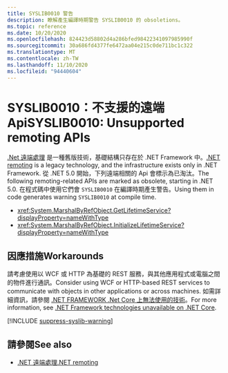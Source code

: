 ```yaml
---
title: SYSLIB0010 警告
description: 瞭解產生編譯時期警告 SYSLIB0010 的 obsoletions。
ms.topic: reference
ms.date: 10/20/2020
ms.openlocfilehash: 824423d58802d4a286bfed98422341097985990f
ms.sourcegitcommit: 30a686fd4377fe6472aa04e215c0de711bc1c322
ms.translationtype: MT
ms.contentlocale: zh-TW
ms.lasthandoff: 11/10/2020
ms.locfileid: "94440604"
---
```

# <a name="syslib0010-unsupported-remoting-apis"></a><span data-ttu-id="0ec6a-103">SYSLIB0010：不支援的遠端 Api</span><span class="sxs-lookup"><span data-stu-id="0ec6a-103">SYSLIB0010: Unsupported remoting APIs</span></span>

<span data-ttu-id="0ec6a-104">[.Net 遠端處理](/previous-versions/dotnet/netframework-1.1/kwdt6w2k(v=vs.71)) 是一種舊版技術，基礎結構只存在於 .NET Framework 中。</span><span class="sxs-lookup"><span data-stu-id="0ec6a-104">[.NET remoting](/previous-versions/dotnet/netframework-1.1/kwdt6w2k(v=vs.71)) is a legacy technology, and the infrastructure exists only in .NET Framework.</span></span> <span data-ttu-id="0ec6a-105">從 .NET 5.0 開始，下列遠端相關的 Api 會標示為已淘汰。</span><span class="sxs-lookup"><span data-stu-id="0ec6a-105">The following remoting-related APIs are marked as obsolete, starting in .NET 5.0.</span></span> <span data-ttu-id="0ec6a-106">在程式碼中使用它們會 `SYSLIB0010` 在編譯時期產生警告。</span><span class="sxs-lookup"><span data-stu-id="0ec6a-106">Using them in code generates warning `SYSLIB0010` at compile time.</span></span>

- <xref:System.MarshalByRefObject.GetLifetimeService?displayProperty=nameWithType>
- <xref:System.MarshalByRefObject.InitializeLifetimeService?displayProperty=nameWithType>

## <a name="workarounds"></a><span data-ttu-id="0ec6a-107">因應措施</span><span class="sxs-lookup"><span data-stu-id="0ec6a-107">Workarounds</span></span>

<span data-ttu-id="0ec6a-108">請考慮使用以 WCF 或 HTTP 為基礎的 REST 服務，與其他應用程式或電腦之間的物件進行通訊。</span><span class="sxs-lookup"><span data-stu-id="0ec6a-108">Consider using WCF or HTTP-based REST services to communicate with objects in other applications or across machines.</span></span> <span data-ttu-id="0ec6a-109">如需詳細資訊，請參閱 [.NET FRAMEWORK .Net Core 上無法使用的技術](../porting/net-framework-tech-unavailable.md)。</span><span class="sxs-lookup"><span data-stu-id="0ec6a-109">For more information, see [.NET Framework technologies unavailable on .NET Core](../porting/net-framework-tech-unavailable.md).</span></span>

[!INCLUDE [suppress-syslib-warning](../../../includes/suppress-syslib-warning.md)]

## <a name="see-also"></a><span data-ttu-id="0ec6a-110">請參閱</span><span class="sxs-lookup"><span data-stu-id="0ec6a-110">See also</span></span>

- <span data-ttu-id="0ec6a-111">[.NET 遠端處理](/previous-versions/dotnet/netframework-1.1/kwdt6w2k(v=vs.71))</span><span class="sxs-lookup"><span data-stu-id="0ec6a-111">[.NET remoting](/previous-versions/dotnet/netframework-1.1/kwdt6w2k(v=vs.71))</span></span>
